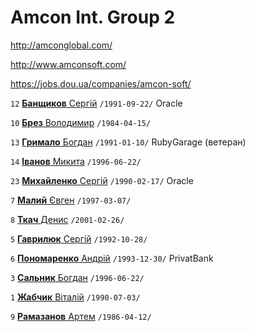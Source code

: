# Amcon Int. Group 2

http://amconglobal.com/

http://www.amconsoft.com/

https://jobs.dou.ua/companies/amcon-soft/


`12` [**Банщиков** Сергій](/players/banshchykov.serhii.19910922.jpg) `/1991-09-22/` Oracle

`10` [**Брез** Володимир](/players/brez.volodymyr.19840415.jpg) `/1984-04-15/`

`13` [**Гримало** Богдан](/players/hrymalo.bohdan.19910110.jpg) `/1991-01-10/` RubyGarage (ветеран)

`14` [**Іванов** Микита](/players/ivanov.mykyta.19960622.jpg) `/1996-06-22/`

`23` [**Михайленко** Сергій](/players/myhailenko.sergiy.19900217.jpg) `/1990-02-17/` Oracle

`7` [**Малий** Євген](/players/malyi.yevhen.19970307.jpg) `/1997-03-07/` 

`8` [**Ткач** Денис](/players/tkach.denys.20010226.jpg) `/2001-02-26/` 

`5` [**Гаврилюк** Сергій](/players/gavrilyuk.serhii.19921028.jpg) `/1992-10-28/` 

`6` [**Пономаренко** Андрій](/players/ponomarenko.andrii.19931230.jpg) `/1993-12-30/` PrivatBank

`3` [**Сальник** Богдан](/players/salnyk.bogdan.19960622.jpg)  `/1996-06-22/`

`1` [**Жабчик** Віталій](/players/zhabchyk.vitaly.19900703.jpg)  `/1990-07-03/`

`9` [**Рамазанов** Артем](/players/ramazanov.artem.19860412.jpg)  `/1986-04-12/`
